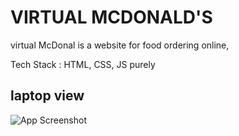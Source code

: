 # VIRTUAL MCDONALD'S

virtual McDonal is a website for food ordering online,

Tech Stack : HTML, CSS, JS purely
 

## laptop view

![App Screenshot](https://github.com/sonimohit481/VIRTUAL-MCDONALD-S/blob/main/Images/laptop.png)


